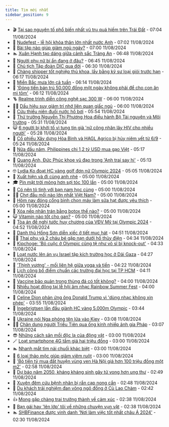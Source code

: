 ```yaml
---
title: Tim mới nhất
sidebar_position: 9
---
```


<!-- vnexpress-tin-moi-nhat:START -->
- 🎬 [Tại sao nguyên tố phổ biến nhất vũ trụ quá hiếm trên Trái Đất](https://vnexpress.net/tai-sao-nguyen-to-pho-bien-nhat-vu-tru-qua-hiem-tren-trai-dat-4780190.html) - 07:04 11/08/2024
- 🐎 [Nudefest - lễ hội khỏa thân lớn nhất nước Anh](https://vnexpress.net/nudefest-le-hoi-khoa-than-lon-nhat-nuoc-anh-4779960.html) - 07:02 11/08/2024
- 🦍 [Bài tập nào giúp giảm ngủ ngáy?](https://vnexpress.net/bai-tap-nao-giup-giam-ngu-ngay-4780112.html) - 07:00 11/08/2024
- 🏊 [Xuân Hạnh tạo dáng giữa cảnh sắc Tràng An](https://vnexpress.net/xuan-hanh-tao-dang-giua-canh-sac-trang-an-4780199.html) - 06:48 11/08/2024
- 🎊 [Người phụ nữ bí ẩn đang ở đâu?](https://vnexpress.net/nguoi-phu-nu-bi-an-dang-o-dau-4777132.html) - 06:45 11/08/2024
- 🎃 [Chủ tịch Tập đoàn DIC qua đời](https://vnexpress.net/chu-tich-tap-doan-dic-qua-doi-4780214.html) - 06:30 11/08/2024
- 🧰 [Chàng shipper tốt nghiệp thủ khoa, lấy bằng kỹ sư loại giỏi trước hạn](https://vnexpress.net/chang-shipper-tot-nghiep-thu-khoa-lay-bang-ky-su-loai-gioi-truoc-han-4780121.html) - 06:17 11/08/2024
- 🔭 [Miền Bắc mưa lớn cả tuần](https://vnexpress.net/mien-bac-mua-lon-ca-tuan-4780217.html) - 06:14 11/08/2024
- 🫶 [&#39;Đóng tiền bán trú 50.000 đồng một ngày không phải để cho con ăn mì tôm&#39;](https://vnexpress.net/dong-tien-ban-tru-50-000-dong-mot-ngay-khong-phai-de-cho-con-an-mi-tom-4780197.html) - 06:12 11/08/2024
- 🪜 [Realme trình diễn công nghệ sạc 300 W](https://vnexpress.net/realme-trinh-dien-cong-nghe-sac-300-w-4780143.html) - 06:00 11/08/2024
- 👨‍🏫 [Dấu hiệu suy giảm trí nhớ liên quan giấc ngủ](https://vnexpress.net/dau-hieu-suy-giam-tri-nho-lien-quan-giac-ngu-4780117.html) - 06:00 11/08/2024
- 🎊 [Cứu thiếu niên đuối nước hồ bơi](https://vnexpress.net/cuu-thieu-nien-duoi-nuoc-ho-boi-4780167.html) - 05:54 11/08/2024
- 🎊 [Thứ trưởng Nguyễn Thị Phương Hoa điều hành Bộ Tài nguyên và Môi trường](https://vnexpress.net/thu-truong-nguyen-thi-phuong-hoa-dieu-hanh-bo-tai-nguyen-va-moi-truong-4780206.html) - 05:31 11/08/2024
- 😺 [6 người bị khởi tố vì tung tin giả &#39;nữ công nhân lây HIV cho nhiều người&#39;](https://vnexpress.net/6-nguoi-bi-khoi-to-vi-tung-tin-gia-nu-cong-nhan-lay-hiv-cho-nhieu-nguoi-4780074.html) - 05:28 11/08/2024
- 🐘 [Cổ phiếu Xây dựng Hòa Bình và HAGL Agrico bị hủy niêm yết từ 6/9](https://vnexpress.net/co-phieu-xay-dung-hoa-binh-va-hagl-agrico-bi-huy-niem-yet-tu-6-9-4780195.html) - 05:24 11/08/2024
- 🌁 [Nửa đầu năm, Philippines chi 1,2 tỷ USD mua gạo Việt](https://vnexpress.net/nua-dau-nam-philippines-chi-1-2-ty-usd-mua-gao-viet-4780193.html) - 05:17 11/08/2024
- 🐲 [Quang Anh, Đức Phúc khoe vũ đạo trong &#39;Anh trai say hi&#39;](https://vnexpress.net/quang-anh-duc-phuc-khoe-vu-dao-trong-anh-trai-say-hi-4780169.html) - 05:13 11/08/2024
- 🤓 [Lydia Ko đoạt HC vàng golf đơn nữ Olympic 2024](https://vnexpress.net/lydia-ko-doat-hc-vang-golf-don-nu-olympic-2024-4780209.html) - 05:05 11/08/2024
- 💪 [Xuất hiện và đi cùng anh nhé](https://vnexpress.net/xuat-hien-va-di-cung-anh-nhe-4780176.html) - 05:00 11/08/2024
- 🎓 [Pin mặt trời mỏng hơn sợi tóc 100 lần](https://vnexpress.net/pin-mat-troi-mong-hon-soi-toc-100-lan-4780132.html) - 05:00 11/08/2024
- 🫣 [Có nên tỏ tình với bạn nam học cùng](https://vnexpress.net/co-nen-to-tinh-voi-ban-nam-hoc-cung-4780131.html) - 05:00 11/08/2024
- 🧑‍💻 [Chợ đầu mối nào lớn nhất Việt Nam?](https://vnexpress.net/cho-dau-moi-nao-lon-nhat-viet-nam-4778811.html) - 05:00 11/08/2024
- 🐲 [Hôm nay đóng cổng bình chọn máy làm sữa hạt được yêu thích](https://vnexpress.net/hom-nay-dong-cong-binh-chon-may-lam-sua-hat-duoc-yeu-thich-4780161.html) - 05:00 11/08/2024
- 🌝 [Xóa nếp nhăn trán bằng botox thế nào?](https://vnexpress.net/xoa-nep-nhan-tran-bang-botox-the-nao-4780152.html) - 05:00 11/08/2024
- 😺 [Vitamin nào tốt cho gan?](https://vnexpress.net/vitamin-nao-tot-cho-gan-4780108.html) - 05:00 11/08/2024
- 🐎 [Tòa án đề nghị tước huy chương của VĐV Mỹ tại Olympic 2024](https://vnexpress.net/toa-an-de-nghi-tuoc-huy-chuong-cua-vdv-my-tai-olympic-2024-4780175.html) - 04:52 11/08/2024
- 🎡 [Danh thủ Hồng Sơn diễn xiếc ở tiết mục hát](https://vnexpress.net/danh-thu-hong-son-dien-xiec-o-tiet-muc-hat-4780079.html) - 04:51 11/08/2024
- 👨‍🏫 [Thai phụ và 2 cháu bé gặp nạn dưới hồ thủy điện](https://vnexpress.net/thai-phu-va-2-chau-be-gap-nan-duoi-ho-thuy-dien-4780202.html) - 04:34 11/08/2024
- 🦆 [Kipchoge: &#39;Bỏ cuộc ở Olympic cũng tệ như võ sĩ bị knock-out&#39;](https://vnexpress.net/kipchoge-bo-cuoc-o-olympic-cung-te-nhu-vo-si-bi-knock-out-4780192.html) - 04:33 11/08/2024
- 🚦 [Loạt nước lên án vụ Israel tập kích trường học ở Dải Gaza](https://vnexpress.net/loat-nuoc-len-an-vu-israel-tap-kich-truong-hoc-o-dai-gaza-4780122.html) - 04:27 11/08/2024
- 💫 [&#39;Thịnh vượng&#39; - mối liên hệ giữa yoga và tiền](https://vnexpress.net/thinh-vuong-moi-lien-he-giua-yoga-va-tien-4779077.html) - 04:22 11/08/2024
- 🎉 [Lịch công bố điểm chuẩn các trường đại học tại TP HCM](https://vnexpress.net/lich-cong-bo-diem-chuan-cac-truong-dai-hoc-tai-tp-hcm-4780013.html) - 04:11 11/08/2024
- 🌋 [Vaccine bảo quản trong thùng đá có tốt không?](https://vnexpress.net/vaccine-bao-quan-trong-thung-da-co-tot-khong-4780148.html) - 04:00 11/08/2024
- 🤖 [Nhiều hoạt động tại lễ hội âm nhạc Rainbow Summer Fest](https://vnexpress.net/nhieu-hoat-dong-tai-le-hoi-am-nhac-rainbow-summer-fest-4780065.html) - 04:00 11/08/2024
- 🦏 [Celine Dion phản ứng ông Donald Trump vì &#39;dùng nhạc không xin phép&#39;](https://vnexpress.net/celine-dion-phan-ung-ong-donald-trump-vi-dung-nhac-khong-xin-phep-4780140.html) - 03:55 11/08/2024
- 🦩 [Ingebrigtsen lần đầu giành HC vàng 5.000m Olympic](https://vnexpress.net/ingebrigtsen-lan-dau-gianh-hc-vang-5-000m-olympic-4780184.html) - 03:44 11/08/2024
- 👺 [Ukraine nói Nga phóng tên lửa vào Kiev](https://vnexpress.net/ukraine-noi-nga-phong-ten-lua-vao-kiev-4780146.html) - 03:08 11/08/2024
- 🧑‍🏫 [Chân dung người Triều Tiên qua ống kính nhiếp ảnh gia Pháp](https://vnexpress.net/chan-dung-nguoi-trieu-tien-qua-ong-kinh-nhiep-anh-gia-phap-4775029.html) - 03:07 11/08/2024
- 😎 [Những cách săn mồi độc lạ của động vật](https://vnexpress.net/nhung-cach-san-moi-doc-la-cua-dong-vat-4780102.html) - 03:00 11/08/2024
- 🪄 [Loạt smartphone 4G tầm giá hai triệu đồng](https://vnexpress.net/loat-smartphone-4g-tam-gia-hai-trieu-dong-4779765.html) - 03:00 11/08/2024
- 🏊 [Nhanh mắt tìm nải chuối khác biệt](https://vnexpress.net/nhanh-mat-tim-nai-chuoi-khac-biet-4777117.html) - 03:00 11/08/2024
- 💃 [6 loại thảo mộc giúp giảm viêm ruột](https://vnexpress.net/6-loai-thao-moc-giup-giam-viem-ruot-4779984.html) - 03:00 11/08/2024
- 🦆 [&#39;Bỏ tiền tỷ mua đất huyện vùng ven Hà Nội giá hơn 100 triệu đồng một m2&#39;](https://vnexpress.net/bo-tien-ty-mua-dat-huyen-vung-ven-ha-noi-gia-hon-100-trieu-dong-mot-m2-4780165.html) - 02:58 11/08/2024
- 🎊 [Dự báo năm 2050, kháng kháng sinh gây tử vong hơn ung thư](https://vnexpress.net/du-bao-nam-2050-khang-khang-sinh-gay-tu-vong-hon-ung-thu-4780136.html) - 02:49 11/08/2024
- 👺 [Xuyên đêm cứu bệnh nhân bị rắn cạp nong cắn](https://vnexpress.net/xuyen-dem-cuu-benh-nhan-bi-ran-cap-nong-can-4780115.html) - 02:48 11/08/2024
- 🎡 [Du khách trải nghiệm đan võng ngô đồng ở Cù Lao Chàm](https://vnexpress.net/du-khach-trai-nghiem-dan-vong-ngo-dong-o-cu-lao-cham-4779766.html) - 02:42 11/08/2024
- 👍 [Mong gặp chàng trai trưởng thành về cảm xúc](https://vnexpress.net/mong-gap-chang-trai-truong-thanh-ve-cam-xuc-4780158.html) - 02:38 11/08/2024
- 🐎 [Bạn gái hay &#39;lên lớp&#39; tôi về những chuyện vụn vặt](https://vnexpress.net/ban-gai-hay-len-lop-toi-ve-nhung-chuyen-vun-vat-4780130.html) - 02:38 11/08/2024
- 🏊 [SHBFinance được vinh danh &#39;Nơi làm việc tốt nhất châu Á 2024&#39;](https://vnexpress.net/shbfinance-duoc-vinh-danh-noi-lam-viec-tot-nhat-chau-a-2024-4779722.html) - 02:30 11/08/2024<!-- vnexpress-tin-moi-nhat:END -->
